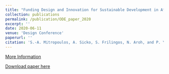 ```yaml
---
title: "Funding Design and Innovation for Sustainable Development in Africa: A Review of Sources"
collection: publications
permalink: /publication/ODE_paper_2020
excerpt: ''
date: 2020-06-11
venue: 'Design Conference'
paperurl: ''
citation: 'S.-A. Mitropoulos, A. Sicko, S. Frilingos, N. Aroh, and P. Y. Papalambros, Proceedings of the Design Society: DESIGN Conference, vol. 1, pp. 2079–2088, 2020.'
---
```

[More Information](https://www.cambridge.org/core/journals/proceedings-of-the-design-society-design-conference/article/funding-design-and-innovation-for-sustainable-development-in-africa-a-review-of-sources/340D640660127958DBAD029EB1296C80?utm_campaign=shareaholic&utm_medium=copy_link&utm_source=bookmark)

[Download paper here](https://www.cambridge.org/core/services/aop-cambridge-core/content/view/340D640660127958DBAD029EB1296C80/S2633776220000734a.pdf/funding-design-and-innovation-for-sustainable-development-in-africa-a-review-of-sources.pdf)
